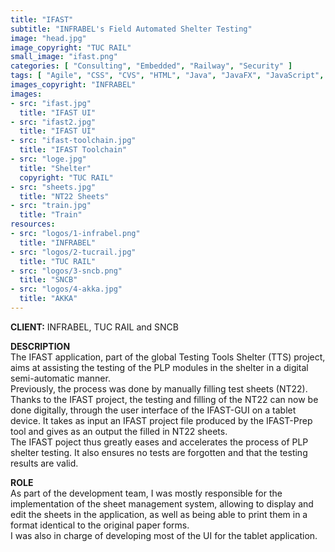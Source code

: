 ```yaml
---
title: "IFAST"
subtitle: "INFRABEL's Field Automated Shelter Testing"
image: "head.jpg"
image_copyright: "TUC RAIL"
small_image: "ifast.png"
categories: [ "Consulting", "Embedded", "Railway", "Security" ]
tags: [ "Agile", "CSS", "CVS", "HTML", "Java", "JavaFX", "JavaScript", "Jenkins", "Jira", "Mantis", "NetBeans", "Scrum", "Sonar", "Windows", "XML" ]
images_copyright: "INFRABEL"
images:
- src: "ifast.jpg"
  title: "IFAST UI"
- src: "ifast2.jpg"
  title: "IFAST UI"
- src: "ifast-toolchain.jpg"
  title: "IFAST Toolchain"
- src: "loge.jpg"
  title: "Shelter"
  copyright: "TUC RAIL"
- src: "sheets.jpg"
  title: "NT22 Sheets"
- src: "train.jpg"
  title: "Train"
resources:
- src: "logos/1-infrabel.png"
  title: "INFRABEL"
- src: "logos/2-tucrail.jpg"
  title: "TUC RAIL"
- src: "logos/3-sncb.png"
  title: "SNCB"
- src: "logos/4-akka.jpg"
  title: "AKKA"
---
```


<b>CLIENT:</b> INFRABEL, TUC RAIL and SNCB<br>

<b>DESCRIPTION</b><br>
The IFAST application, part of the global Testing Tools Shelter (TTS) project, aims at assisting the testing of the PLP modules in the shelter in a digital semi-automatic manner.<br>
Previously, the process was done by manually filling test sheets (NT22).<br>
Thanks to the IFAST project, the testing and filling of the NT22 can now be done digitally, through the user interface of the IFAST-GUI on a tablet device. It takes as input an IFAST project file produced by the IFAST-Prep tool and gives as an output the filled in NT22 sheets.<br>
The IFAST poject thus greatly eases and accelerates the process of PLP shelter testing. It also ensures no tests are forgotten and that the testing results are valid.<br>

<b>ROLE</b><br>
As part of the development team, I was mostly responsible for the implementation of the sheet management system, allowing to display and edit the sheets in the application, as well as being able to print them in a format identical to the original paper forms.<br>
I was also in charge of developing most of the UI for the tablet application.<br>
